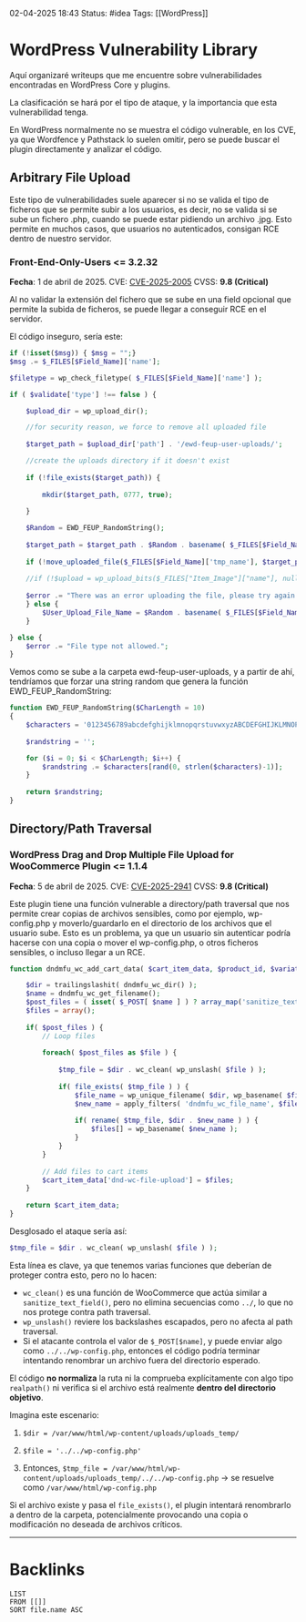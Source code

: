 02-04-2025 18:43
Status: #idea
Tags: [[WordPress]]

# WordPress Vulnerability Library

Aquí organizaré writeups que me encuentre sobre vulnerabilidades encontradas en WordPress Core y plugins.

La clasificación se hará por el tipo de ataque, y la importancia que esta vulnerabilidad tenga.

En WordPress normalmente no se muestra el código vulnerable, en los CVE, ya que Wordfence y Pathstack lo suelen omitir, pero se puede buscar el plugin directamente y analizar el código.

## Arbitrary File Upload

Este tipo de vulnerabilidades suele aparecer si no se valida el tipo de ficheros que se permite subir a los usuarios, es decir, no se valida si se sube un fichero .php, cuando se puede estar pidiendo un archivo .jpg. Esto permite en muchos casos, que usuarios no autenticados, consigan RCE dentro de nuestro servidor.

### Front-End-Only-Users <= 3.2.32

**Fecha**: 1 de abril de 2025.
CVE: [CVE-2025-2005](https://www.cve.org/CVERecord?id=CVE-2025-2005)
CVSS: **9.8 (Critical)**

Al no validar la extensión del fichero que se sube en una field opcional que permite la subida de ficheros, se puede llegar a conseguir RCE en el servidor.

El código inseguro, sería este:

```php
if (!isset($msg)) { $msg = "";}
$msg .= $_FILES[$Field_Name]['name'];

$filetype = wp_check_filetype( $_FILES[$Field_Name]['name'] );

if ( $validate['type'] !== false ) {

	$upload_dir = wp_upload_dir();

	//for security reason, we force to remove all uploaded file
	
	$target_path = $upload_dir['path'] . '/ewd-feup-user-uploads/';

	//create the uploads directory if it doesn't exist
	
	if (!file_exists($target_path)) {
	
		mkdir($target_path, 0777, true);
	
	}

	$Random = EWD_FEUP_RandomString();
	
	$target_path = $target_path . $Random . basename( $_FILES[$Field_Name]['name']);
	
	if (!move_uploaded_file($_FILES[$Field_Name]['tmp_name'], $target_path)) {
	
	//if (!$upload = wp_upload_bits($_FILES["Item_Image"]["name"], null, file_get_contents($_FILES["Item_Image"]["tmp_name"]))) {
	
	$error .= "There was an error uploading the file, please try again!";
	} else {
		$User_Upload_File_Name = $Random . basename( $_FILES[$Field_Name]  ['name']);
	}

} else {
	$error .= "File type not allowed.";
}
```

Vemos como se sube a la carpeta ewd-feup-user-uploads, y a partir de ahí, tendríamos que forzar una string random que genera la función EWD_FEUP_RandomString:

```php
function EWD_FEUP_RandomString($CharLength = 10)
{
	$characters = '0123456789abcdefghijklmnopqrstuvwxyzABCDEFGHIJKLMNOPQRSTUVWXYZ';
	
	$randstring = '';

	for ($i = 0; $i < $CharLength; $i++) {
		$randstring .= $characters[rand(0, strlen($characters)-1)];
	}
	
	return $randstring;
}
```

## Directory/Path Traversal
### WordPress Drag and Drop Multiple File Upload for WooCommerce Plugin <= 1.1.4

**Fecha**: 5 de abril de 2025.
CVE: [CVE-2025-2941](https://www.cve.org/CVERecord?id=CVE-2025-2941)
CVSS: **9.8 (Critical)**

Este plugin tiene una función vulnerable a directory/path traversal que nos permite crear copias de archivos sensibles, como por ejemplo, wp-config.php y moverlo/guardarlo en el directorio de los archivos que el usuario sube. Esto es un problema, ya que un usuario sin autenticar podría hacerse con una copia o mover el wp-config.php, o otros ficheros sensibles, o incluso llegar a un RCE.

```php
function dndmfu_wc_add_cart_data( $cart_item_data, $product_id, $variation_id ) {

	$dir = trailingslashit( dndmfu_wc_dir() );
	$name = dndmfu_wc_get_filename();
	$post_files = ( isset( $_POST[ $name ] ) ? array_map('sanitize_text_field', $_POST[ $name ] ) : null );
	$files = array();
	
	if( $post_files ) {
		// Loop files
		
		foreach( $post_files as $file ) {
		
			$tmp_file = $dir . wc_clean( wp_unslash( $file ) );
			
			if( file_exists( $tmp_file ) ) {
				$file_name = wp_unique_filename( $dir, wp_basename( $file ) );
				$new_name = apply_filters( 'dndmfu_wc_file_name', $file_name );
			
				if( rename( $tmp_file, $dir . $new_name ) ) {
					$files[] = wp_basename( $new_name );
				}
			}
		}
		
		// Add files to cart items
		$cart_item_data['dnd-wc-file-upload'] = $files;
	}
	
	return $cart_item_data;
}
```

Desglosado el ataque sería así:

```php
$tmp_file = $dir . wc_clean( wp_unslash( $file ) );
```

Esta línea es clave, ya que tenemos varias funciones que deberían de proteger contra esto, pero no lo hacen:

- ``wc_clean()`` es una función de WooCommerce que actúa similar a ``sanitize_text_field()``, pero no elimina secuencias como `../`, lo que no nos protege contra path traversal.
- `wp_unslash()` reviere los backslashes escapados, pero no afecta al path traversal.
- Si el atacante controla el valor de `$_POST[$name]`, y puede enviar algo como `../../wp-config.php`, entonces el código podría terminar intentando renombrar un archivo fuera del directorio esperado.

El código **no normaliza** la ruta ni la comprueba explícitamente con algo tipo `realpath()` ni verifica si el archivo está realmente **dentro del directorio objetivo**.

Imagina este escenario:

1. `$dir = /var/www/html/wp-content/uploads/uploads_temp/`
    
2. `$file = '../../wp-config.php'`
    
3. Entonces, `$tmp_file = /var/www/html/wp-content/uploads/uploads_temp/../../wp-config.php` → se resuelve como `/var/www/html/wp-config.php`
    

Si el archivo existe y pasa el `file_exists()`, el plugin intentará renombrarlo a dentro de la carpeta, potencialmente provocando una copia o modificación no deseada de archivos críticos.

---
# Backlinks

```dataview
LIST
FROM [[]]
SORT file.name ASC
```
